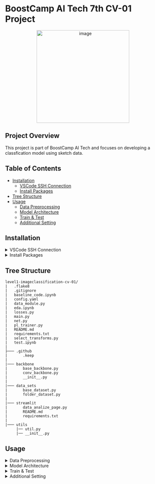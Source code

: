 # BoostCamp AI Tech 7th CV-01 Project

<p align="center">
  <img src="https://postfiles.pstatic.net/20150924_240/choisua2002_1443094319874etB3y_JPEG/Screenshot_2015-09-24-18-39-39_edit.jpg?type=w3" alt="image" width="300"/>
</p>

## Project Overview
This project is part of BoostCamp AI Tech and focuses on developing a classfication model using sketch data.

## Table of Contents
- [Installation](#installation)
  - [VSCode SSH Connection](#vscode-ssh-connection)
  - [Install Packages](#install-packages)
- [Tree Structure](#tree-structure)
- [Usage](#usage)
  - [Data Preprocessing](#data-preprocessing)
  - [Model Architecture](#model-architecture)
  - [Train & Test](#train--test)
  - [Additional Setting](#additional-setting)

## Installation

<details>
  <summary id="vscode-ssh-connection">VSCode SSH Connection</summary>

#### 1. Run OpenVPN 

#### 2. Add New SSH Host

  - Press `Ctrl+Shift+P` on VSCode to open the command palette
  - Select `Remote-SSH: Add New SSH Host`.  

  - Enter the information like below:  
      ```bash
      ssh -p 31678 root@10.28.224.95
      ```
    
  - Add Identity Line (path to your SSH config file) in configuration file
      ```bash
      Host {IP}
      HostName {IP}
      Port {Port}
      User root
      IdentityFile C:\Users\HOME\Downloads\{pem파일}.pem
      ```

#### 3. RUN New SSH

  - Click the right arrow button on the SSH setting tab to connect.

</details>

<details>
  <summary id="install-packages">Install Packages</summary>
    
  - After connecting to the server, follow these steps to install the required packages:
      ```bash
      # Update and install necessary packages
      apt-get update -y && apt-get upgrade -y && \
      apt-get install -y libgl1-mesa-glx libglib2.0-0 wget git curl tmux sudo
      
      # Clone the project repository
      git clone https://github.com/boostcampaitech7/level1-imageclassification-cv-01.git
      cd level1-imageclassification-cv-01

      # Prepare the data
      tar -zxvf data.tar.gz && rm data.tar.gz

      # Install Python dependencies
      pip install -r requirements.txt
      ```

</details>

## Tree Structure

```
level1-imageclassification-cv-01/
|   .flake8
|   .gitignore
|   baseline_code.ipynb
|   config.yaml
|   data_module.py
|   eda.ipynb
|   losses.py
|   main.py
|   net.py
|   pl_trainer.py
|   README.md
|   requirements.txt
|   select_transforms.py
|   test.ipynb
|
├─── .github
|       .keep
|
|─── backbone
|       base_backbone.py
|       conv_backbone.py
|       __init__.py
|
|─── data_sets
|       base_dataset.py
|       folder_dataset.py
|
|─── streamlit
|       data_analize_page.py
|       README.md
|       requirements.txt
|
|─── utils
     |── util.py
     |── __init__.py
```

## Usage
<details> 
  <summary id="data-preprocessing">Data Preprocessing</summary> 

- #### Data Augmentation using OpenCV

  **Augmentation methods that cannot be handled by `[Torchvision.transforms](https://pytorch.org/vision/0.9/transforms.html)' or '[Albumentations.Transforms](https://albumentations.ai/docs/getting_started/transforms_and_targets/)' are performed using OpenCV. The augmented data is then added to the data folder.** 

- #### Data Augmentation using Transform  
  **Modify the `TransformSelector` class in `select_transforms.py` as follows:** 
    
    ```python
    class TransformSelector:
        """
        Class for selecting the image transformation library.
        """
        def __init__(self, transform_type: str):
            # Ensure the transformation library is supported
            if transform_type in ["torchvision", "albumentations"]:
                self.transform_type = transform_type
            else:
                raise ValueError("Unknown transformation library specified.")

        def get_transform(self, is_train: bool):
            # Return the appropriate transform object based on the library
            if self.transform_type == 'torchvision':
                transform = TorchvisionTransform(is_train=is_train)
            elif self.transform_type == 'albumentations':
                transform = AlbumentationsTransform(is_train=is_train)
            
            return transform
    ```

</details> 
<details>
  <summary id="model-architecture">Model Architecture</summary> 
    
  - You can use pre-built models from the `timm` library or `torchvision`. To customize, you can create new models under the `backbone` folder and modify them as needed. 
  </details> 

<details> 
  <summary id="train--test">Train & Test</summary> 

  - To train and test the model, simply run the following command: 
      ```bash 
      python main.py 
      ``` 

</details> 

<details> 
  <summary id="additional-setting">Additional Setting</summary> 

  - Modify `config.yaml` to adjust various training and model parameters: 

      ```yaml
      exp_name: test
      batch_size: 128
      epochs: 1
      learning_rate: 0.01
      gpus: 0
      model_type: timm
      # for torchvision and timm
      model_name: resnet18
      pretrained: False
      train_data_dir: ./data/train
      test_data_dir: ./data/test
      base_output_dir: ./result
      num_classes: 500
      use_wandb: True
      data_name: base
      num_workers: 1
      optim: Adam
      loss: CE
      # select_transforms.py
      transform_name: torchvision
      traindata_info_file: ./data/train.csv
      testdata_info_file: ./data/test.csv
      ```
      
</details>
